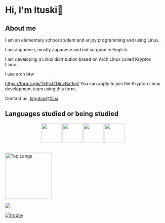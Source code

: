 # Hi, I'm Ituski👋

## About me
I am an elementary school student and enjoy programming and using Linux.

I am Japanese, mostly Japanese and not so good in English.

I am developing a Linux distribution based on Arch Linux called Krypton Linux.

i use arch btw

https://forms.gle/TkPyJ2DinzBatfoj7
You can apply to join the Krypton Linux development team using this form.

Contact us: krypton@f5.si

## Languages studied or being studied
<div align="center">
    <img src="https://cdn.jsdelivr.net/npm/@programming-languages-logos/c@0.0.3/c.svg" width=64px height=64px></img>
    <img src="https://cdn.jsdelivr.net/npm/programming-languages-logos@0.0.3/src/cpp/cpp.svg" width=64px height=64px></img>
    <img src="https://cdn.jsdelivr.net/npm/@programming-languages-logos/python@0.0.0/python.svg" width=64px height=64px></img>
    <img src="https://cdn.jsdelivr.net/npm/programming-languages-logos@0.0.3/src/html/html.svg" width=64px height=64px></img>
</div>

## 

<img alt="Top Langs" height="150px" src="https://github-readme-stats.vercel.app/api/top-langs/?username=Itsuki0222&layout=compact&count_private=true&show_icons=true&theme=tokyonight" />

![](https://github-profile-summary-cards.vercel.app/api/cards/profile-details?username=Itsuki0222&theme=2077)

[![trophy](https://github-profile-trophy.vercel.app/?username=Itsuki0222&theme=onedark)](https://github-profile-trophy.vercel.app/?username=ryo-ma&theme=tokyonight)
